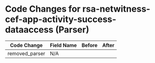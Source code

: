 # Code Changes for rsa-netwitness-cef-app-activity-success-dataaccess (Parser)

| Code Change | Field Name | Before | After |
|-------------|------------|--------|-------|
| removed_parser | N/A |  |  |